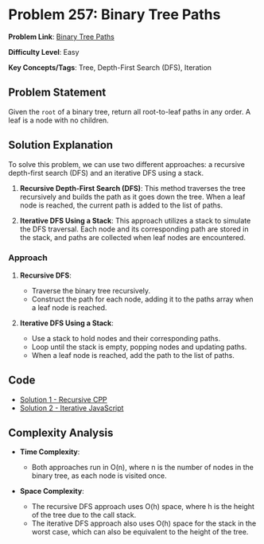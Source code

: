 # Problem 257: Binary Tree Paths

**Problem Link**: [Binary Tree Paths](https://leetcode.com/problems/binary-tree-paths/)

**Difficulty Level**: Easy

**Key Concepts/Tags**: Tree, Depth-First Search (DFS), Iteration

## Problem Statement

Given the `root` of a binary tree, return all root-to-leaf paths in any order. A leaf is a node with no children.

## Solution Explanation

To solve this problem, we can use two different approaches: a recursive depth-first search (DFS) and an iterative DFS using a stack.

1. **Recursive Depth-First Search (DFS)**: This method traverses the tree recursively and builds the path as it goes down the tree. When a leaf node is reached, the current path is added to the list of paths.

2. **Iterative DFS Using a Stack**: This approach utilizes a stack to simulate the DFS traversal. Each node and its corresponding path are stored in the stack, and paths are collected when leaf nodes are encountered.

### Approach
1. **Recursive DFS**:
   - Traverse the binary tree recursively.
   - Construct the path for each node, adding it to the paths array when a leaf node is reached.

2. **Iterative DFS Using a Stack**:
   - Use a stack to hold nodes and their corresponding paths.
   - Loop until the stack is empty, popping nodes and updating paths.
   - When a leaf node is reached, add the path to the list of paths.

## Code
- [Solution 1 - Recursive CPP](./solution_1.cpp)
- [Solution 2 - Iterative JavaScript](./solution_2.js)


## Complexity Analysis

- **Time Complexity**:
  - Both approaches run in O(n), where n is the number of nodes in the binary tree, as each node is visited once.

- **Space Complexity**:
  - The recursive DFS approach uses O(h) space, where h is the height of the tree due to the call stack.
  - The iterative DFS approach also uses O(h) space for the stack in the worst case, which can also be equivalent to the height of the tree.
